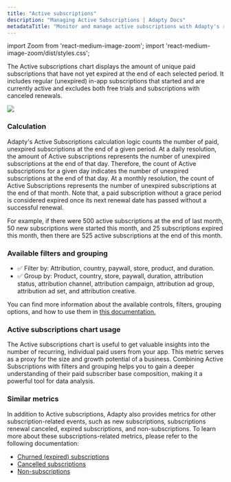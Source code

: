 ```yaml
---
title: "Active subscriptions"
description: "Managing Active Subscriptions | Adapty Docs"
metadataTitle: "Monitor and manage active subscriptions with Adapty's robust analytics."
---
```


import Zoom from 'react-medium-image-zoom';
import 'react-medium-image-zoom/dist/styles.css';

The Active subscriptions chart displays the amount of unique paid subscriptions that have not yet expired at the end of each selected period. It includes regular (unexpired) in-app subscriptions that started and are currently active and excludes both free trials and subscriptions with canceled renewals. 


<Zoom>
  <img src={require('./img/a4895aa-small-CleanShot_2023-05-04_at_15.13.262x.webp').default}
  style={{
    border: '1px solid #727272', /* border width and color */
    width: '700px', /* image width */
    display: 'block', /* for alignment */
    margin: '0 auto' /* center alignment */
  }}
/>
</Zoom>





### Calculation

Adapty's Active Subscriptions calculation logic counts the number of paid, unexpired subscriptions at the end of a given period. At a daily resolution, the amount of Active subscriptions represents the number of unexpired subscriptions at the end of that day. Therefore, the count of Active subscriptions for a given day indicates the number of unexpired subscriptions at the end of that day. At a monthly resolution, the count of Active Subscriptions represents the number of unexpired subscriptions at the end of that month. Note that, a paid subscription without a grace period is considered expired once its next renewal date has passed without a successful renewal.

For example, if there were 500 active subscriptions at the end of last month, 50 new subscriptions were started this month, and 25 subscriptions expired this month, then there are 525 active subscriptions at the end of this month.

### Available filters and grouping

- ✅ Filter by: Attribution, country, paywall, store, product, and duration. 
- ✅ Group by: Product, country, store, paywall, duration, attribution status, attribution channel, attribution campaign, attribution ad group, attribution ad set, and attribution creative.

You can find more information about the available controls, filters, grouping options, and how to use them in [this documentation.](controls-filters-grouping-compare-proceeds)

### Active subscriptions chart usage

The Active subscriptions chart is useful to get valuable insights into the number of recurring, individual paid users from your app. This metric serves as a proxy for the size and growth potential of a business. Combining Active Subscriptions with filters and grouping helps you to gain a deeper understanding of their paid subscriber base composition, making it a powerful tool for data analysis.

### Similar metrics

In addition to Active subscriptions, Adapty also provides metrics for other subscription-related events, such as new subscriptions, subscriptions renewal canceled, expired subscriptions, and non-subscriptions. To learn more about these subscriptions-related metrics, please refer to the following documentation:

- [Churned (expired) subscriptions](churned-expired-subscriptions)
- [Cancelled subscriptions](cancelled-subscriptions)
- [Non-subscriptions](non-subscriptions)